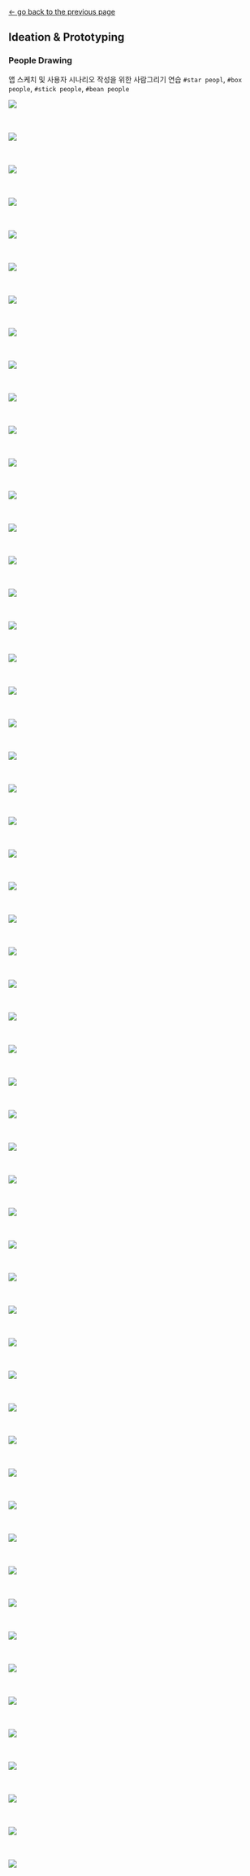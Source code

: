 [← go back to the previous page](../README.md)

## Ideation & Prototyping

### People Drawing
앱 스케치 및 사용자 시나리오 작성을 위한 사람그리기 연습
`#star peopl`, `#box people`, `#stick people`, `#bean people`

![](/MidExhibitionImg/people/1.jpg)
<br><br><br>

![](/MidExhibitionImg/people/2.jpg)
<br><br><br>

![](/MidExhibitionImg/people/3.jpg)
<br><br><br>

![](/MidExhibitionImg/people/4.jpg)
<br><br><br>

![](/MidExhibitionImg/people/5.jpg)
<br><br><br>

![](/MidExhibitionImg/people/6.jpg)
<br><br><br>

![](/MidExhibitionImg/people/7.jpg)
<br><br><br>

![](/MidExhibitionImg/people/8.jpg)
<br><br><br>

![](/MidExhibitionImg/people/9.jpg)
<br><br><br>

![](/MidExhibitionImg/people/10.jpg)
<br><br><br>

![](/MidExhibitionImg/people/11.jpg)
<br><br><br>

![](/MidExhibitionImg/people/12.jpg)
<br><br><br>

![](/MidExhibitionImg/people/13.jpg)
<br><br><br>

![](/MidExhibitionImg/people/14.jpg)
<br><br><br>

![](/MidExhibitionImg/people/15.jpg)
<br><br><br>

![](/MidExhibitionImg/people/16.jpg)
<br><br><br>

![](/MidExhibitionImg/people/17.jpg)
<br><br><br>

![](/MidExhibitionImg/people/18.jpg)
<br><br><br>

![](/MidExhibitionImg/people/19.jpg)
<br><br><br>

![](/MidExhibitionImg/people/20.jpg)
<br><br><br>

![](/MidExhibitionImg/people/21.jpg)
<br><br><br>

![](/MidExhibitionImg/people/22.jpg)
<br><br><br>

![](/MidExhibitionImg/people/23.jpg)
<br><br><br>

![](/MidExhibitionImg/people/24.jpg)
<br><br><br>

![](/MidExhibitionImg/people/25.jpg)
<br><br><br>

![](/MidExhibitionImg/people/26.jpg)
<br><br><br>

![](/MidExhibitionImg/people/27.jpg)
<br><br><br>

![](/MidExhibitionImg/people/28.jpg)
<br><br><br>

![](/MidExhibitionImg/people/29.jpg)
<br><br><br>

![](/MidExhibitionImg/people/30.jpg)
<br><br><br>

![](/MidExhibitionImg/people/31.jpg)
<br><br><br>

![](/MidExhibitionImg/people/32.jpg)
<br><br><br>

![](/MidExhibitionImg/people/33.jpg)
<br><br><br>

![](/MidExhibitionImg/people/34.jpg)
<br><br><br>

![](/MidExhibitionImg/people/35.jpg)
<br><br><br>

![](/MidExhibitionImg/people/36.jpg)
<br><br><br>

![](/MidExhibitionImg/people/37.jpg)
<br><br><br>

![](/MidExhibitionImg/people/38.jpg)
<br><br><br>

![](/MidExhibitionImg/people/39.jpg)
<br><br><br>

![](/MidExhibitionImg/people/40.jpg)
<br><br><br>

![](/MidExhibitionImg/people/41.jpg)
<br><br><br>

![](/MidExhibitionImg/people/42.jpg)
<br><br><br>

![](/MidExhibitionImg/people/43.jpg)
<br><br><br>

![](/MidExhibitionImg/people/44.jpg)
<br><br><br>

![](/MidExhibitionImg/people/45.jpg)
<br><br><br>

![](/MidExhibitionImg/people/46.jpg)
<br><br><br>

![](/MidExhibitionImg/people/47.jpg)
<br><br><br>

![](/MidExhibitionImg/people/48.jpg)
<br><br><br>

![](/MidExhibitionImg/people/49.jpg)
<br><br><br>

![](/MidExhibitionImg/people/50.jpg)
<br><br><br>

![](/MidExhibitionImg/people/51.jpg)
<br><br><br>

![](/MidExhibitionImg/people/52.jpg)
<br><br><br>

![](/MidExhibitionImg/people/53.jpg)
<br><br><br>

![](/MidExhibitionImg/people/54.jpg)
<br><br><br>

![](/MidExhibitionImg/people/55.jpg)
<br><br><br>